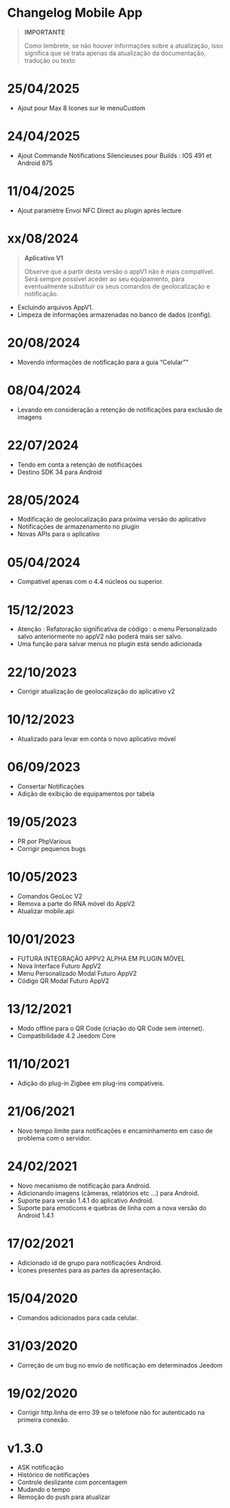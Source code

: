 # Changelog Mobile App

> **IMPORTANTE**
>
> Como lembrete, se não houver informações sobre a atualização, isso significa que se trata apenas da atualização da documentação, tradução ou texto


# 25/04/2025

- Ajout pour Max 8 Icones sur le menuCustom


# 24/04/2025

- Ajout Commande Notifications Silencieuses pour Builds : IOS 491 et Android 875


# 11/04/2025

- Ajout paramètre Envoi NFC Direct au plugin après lecture

# xx/08/2024

> **Aplicativo V1**
>
> Observe que a partir desta versão o appV1 não é mais compatível.
> Será sempre possível aceder ao seu equipamento, para eventualmente substituir os seus comandos de geolocalização e notificação.

- Excluindo arquivos AppV1.
- Limpeza de informações armazenadas no banco de dados (config).

# 20/08/2024

- Movendo informações de notificação para a guia “Celular”"

# 08/04/2024

- Levando em consideração a retenção de notificações para exclusão de imagens


# 22/07/2024

- Tendo em conta a retenção de notificações
- Destino SDK 34 para Android

# 28/05/2024

- Modificação de geolocalização para próxima versão do aplicativo
- Notificações de armazenamento no plugin
- Novas APIs para o aplicativo

# 05/04/2024

- Compatível apenas com o 4.4 núcleos ou superior.

# 15/12/2023

- Atenção : Refatoração significativa de código : o menu Personalizado salvo anteriormente no appV2 não poderá mais ser salvo.
- Uma função para salvar menus no plugin está sendo adicionada


# 22/10/2023

- Corrigir atualização de geolocalização do aplicativo v2

# 10/12/2023

- Atualizado para levar em conta o novo aplicativo móvel

# 06/09/2023

- Consertar Notificações
- Adição de exibição de equipamentos por tabela

# 19/05/2023

- PR por PhpVarious
- Corrigir pequenos bugs

# 10/05/2023

- Comandos GeoLoc V2
- Remova a parte do RNA móvel do AppV2
- Atualizar mobile.api

# 10/01/2023

- FUTURA INTEGRAÇÃO APPV2 ALPHA EM PLUGIN MÓVEL
- Nova Interface Futuro AppV2
- Menu Personalizado Modal Futuro AppV2
- Código QR Modal Futuro AppV2

# 13/12/2021

- Modo offline para o QR Code (criação do QR Code sem internet).
- Compatibilidade 4.2 Jeedom Core

# 11/10/2021

- Adição do plug-in Zigbee em plug-ins compatíveis.

# 21/06/2021

- Novo tempo limite para notificações e encaminhamento em caso de problema com o servidor.

# 24/02/2021

- Novo mecanismo de notificação para Android.
- Adicionando imagens (câmeras, relatórios etc ...) para Android.
- Suporte para versão 1.4.1 do aplicativo Android.
- Suporte para emoticons e quebras de linha com a nova versão do Android 1.4.1

# 17/02/2021

- Adicionado id de grupo para notificações Android.
- Ícones presentes para as partes da apresentação.

# 15/04/2020

- Comandos adicionados para cada celular.

# 31/03/2020

- Correção de um bug no envio de notificação em determinados Jeedom

# 19/02/2020

- Corrigir http.linha de erro 39 se o telefone não for autenticado na primeira conexão.

# v1.3.0

- ASK notificação
- Histórico de notificações
- Controle deslizante com porcentagem
- Mudando o tempo
- Remoção do push para atualizar
